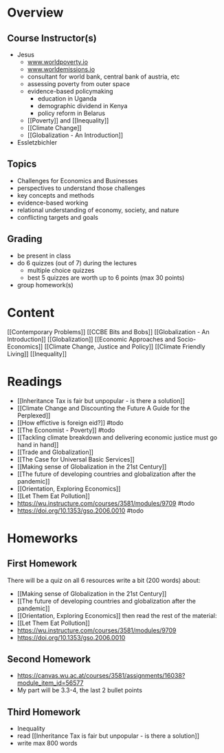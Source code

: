 # Overview
## Course Instructor(s)
 - Jesus
	- www.worldpoverty.io
	- www.worldemissions.io
	- consultant for world bank, central bank of austria, etc
	- assessing poverty from outer space
	- evidence-based policymaking
		- education in Uganda
		- demographic dividend in Kenya
		- policy reform in Belarus
	- [[Poverty]] and [[Inequality]]
	- [[Climate Change]]
	- [[Globalization - An Introduction]]
- Essletzbichler
## Topics
- Challenges for Economics and Businesses
- perspectives to understand those challenges
- key concepts and methods 
- evidence-based working
- relational understanding of economy, society, and nature
- conflicting targets and goals
## Grading
- be present in class
- do 6 quizzes (out of 7) during the lectures
	- multiple choice quizzes
	- best 5 quizzes are worth up to 6 points (max 30 points)
- group homework(s)
# Content
[[Contemporary Problems]]
[[CCBE Bits and Bobs]]
[[Globalization - An Introduction]]
[[Globalization]]
[[Economic Approaches and Socio-Economics]]
[[Climate Change, Justice and Policy]]
[[Climate Friendly Living]]
[[Inequality]]
# Readings
- [[Inheritance Tax is fair but unpopular - is there a solution]]
- [[Climate Change and Discounting the Future A Guide for the Perplexed]]
- [[How effictive is foreign eid?]] #todo
- [[The Economist - Poverty]] #todo
- [[Tackling climate breakdown and delivering economic justice must go hand in hand]]
- [[Trade and Globalization]]
- [[The Case for Universal Basic Services]]
- [[Making sense of Globalization in the 21st Century]]
- [[The future of developing countries and globalization after the pandemic]]
- [[Orientation, Exploring Economics]]
- [[Let Them Eat Pollution]]
- https://wu.instructure.com/courses/3581/modules/9709 #todo
- https://doi.org/10.1353/gso.2006.0010 #todo
# Homeworks
## First Homework
There will be a quiz on all 6 resources
write a bit (200 words) about: 
- [[Making sense of Globalization in the 21st Century]]
- [[The future of developing countries and globalization after the pandemic]]
- [[Orientation, Exploring Economics]]
then read the rest of the material:
- [[Let Them Eat Pollution]]
- https://wu.instructure.com/courses/3581/modules/9709
- https://doi.org/10.1353/gso.2006.0010
## Second Homework 
- https://canvas.wu.ac.at/courses/3581/assignments/16038?module_item_id=56577
- My part will be 3.3-4, the last 2 bullet points
## Third Homework 
- Inequality
- read [[Inheritance Tax is fair but unpopular - is there a solution]]
- write max 800 words
